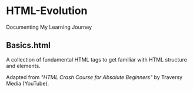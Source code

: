 # HTML-Evolution
Documenting My Learning Journey  

## Basics.html  
A collection of fundamental HTML tags to get familiar with HTML structure and elements.  

Adapted from *"HTML Crash Course for Absolute Beginners"* by Traversy Media (YouTube).  

